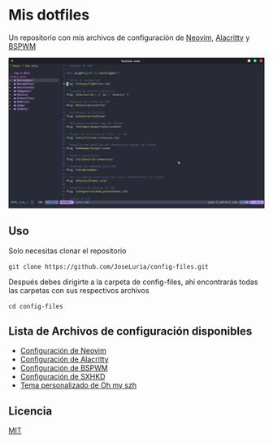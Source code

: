 # Mis dotfiles

Un repositorio con mis archivos de configuración de [Neovim](https://neovim.io/), [Alacritty](https://github.com/alacritty/alacritty) y [BSPWM](https://github.com/baskerville/bspwm)

![Neovim](/imagenes/neovim-screen.png)

## Uso

Solo necesitas clonar el repositorio

```shell
git clone https://github.com/JoseLuria/config-files.git
```

Después debes dirigirte a la carpeta de config-files, ahí encontrarás todas las carpetas con sus respectivos archivos

```shell
cd config-files
```

## Lista de Archivos de configuración disponibles

- [Configuración de Neovim](/nvim/nvim.md)
- [Configuración de Alacritty](/alacritty/alacritty.md)
- [Configuración de BSPWM](/bspwm/bspwm.md)
- [Configuración de SXHKD](/sxhkd/sxhkd.md)
- [Tema personalizado de Oh my szh](/oh-my-zsh/oh-my-zsh.md)

## Licencia

[MIT](https://opensource.org/licenses/MIT)
